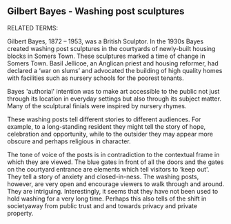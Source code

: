 ## Gilbert Bayes - Washing post sculptures

RELATED TERMS: 

Gilbert Bayes, 1872 – 1953, was a British Sculptor. In the 1930s Bayes created washing post sculptures in the courtyards of newly-built housing blocks in Somers Town. These sculptures marked a time of change in Somers Town. Basil Jellicoe, an Anglican priest and housing reformer, had declared a ‘war on slums’ and advocated the building of high quality homes with facilities such as nursery schools for the poorest tenants. 

Bayes 'authorial' intention was to make art accessible to the public not just through its location in everyday settings but also through its subject matter. Many of the sculptural finials were inspired by nursery rhymes.

These washing posts tell different stories to different audiences. For example, to a long-standing resident they might tell the story of hope, celebration and opportunity, while to the outsider they may appear more obscure and perhaps religious in character.

The tone of voice of the posts is in contradiction to the contextual frame in which they are viewed. The blue gates in front of all the doors and the gates on the courtyard entrance are elements which tell visitors to ‘keep out'. They tell a story of anxiety and closed-in-ness. The washing posts, however, are very open and encourage viewers to walk through and around. They are intriguing. Interestingly, it seems that they have not been used to hold washing for a very long time. Perhaps this also tells of the shift in societyaway from public trust and and towards privacy and private property.
